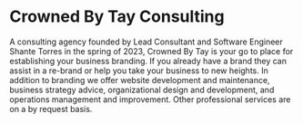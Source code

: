 # Crowned By Tay Consulting

A consulting agency founded by Lead Consultant and Software Engineer Shante Torres in the spring of 2023, Crowned By Tay is your go to place for establishing your business branding. If you already have a brand they can assist in a re-brand or help you take your business to new heights. In addition to branding we offer website development and maintenance, business strategy advice, organizational design and development, and operations management and improvement. Other professional services are on a by request basis. 
